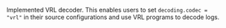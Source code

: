 Implemented VRL decoder. This enables users to set `decoding.codec = "vrl"` in their
source configurations and use VRL programs to decode logs.
